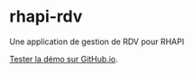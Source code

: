 # rhapi-rdv
Une application de gestion de RDV pour RHAPI

[Tester la démo sur GitHub.io](https://rhapi-project.github.io/rhapi-rdv).
